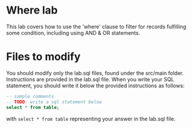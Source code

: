 # Where lab
This lab covers how to use the 'where' clause to filter for records fulfilling
some condition, including using AND & OR statements.
# Files to modify
You should modify only the lab.sql files, found under the src/main folder. Instructions are provided in the lab.sql file.
When you write your SQL statement, you should write it below the provided instructions as follows:
```sql
-- sample comments
-- TODO: write a sql statement below
select * from table;
```
with `select * from table` representing your answer in the lab.sql file.